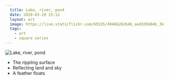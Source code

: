 ```yaml
---
  title: Lake, river, pond
  date: 2020-03-29 15:12
  layout: art
  image: https://live.staticflickr.com/65535/49466262646_aed3d5684b_3k.jpg
  tags:
    - art
    - square series
---
```


![Lake, river, pond](https://live.staticflickr.com/65535/49466262646_34140918aa_o.jpg)

- The rippling surface
- Reflecting land and sky
- A feather floats
